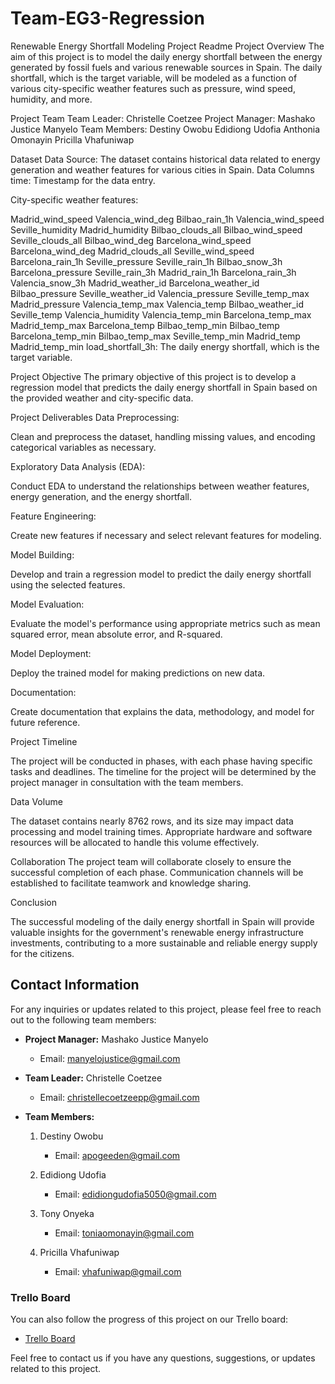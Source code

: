 # Team-EG3-Regression

Renewable Energy Shortfall Modeling Project Readme
Project Overview
The aim of this project is to model the daily energy shortfall between the energy generated by fossil fuels and various renewable sources in Spain. The daily shortfall, which is the target variable, will be modeled as a function of various city-specific weather features such as pressure, wind speed, humidity, and more.

Project Team
Team Leader: Christelle Coetzee
Project Manager: Mashako Justice Manyelo
Team Members:
Destiny Owobu
Edidiong Udofia
Anthonia Omonayin
Pricilla Vhafuniwap

Dataset
Data Source: The dataset contains historical data related to energy generation and weather features for various cities in Spain.
Data Columns
time: Timestamp for the data entry.

City-specific weather features:

Madrid_wind_speed
Valencia_wind_deg
Bilbao_rain_1h
Valencia_wind_speed
Seville_humidity
Madrid_humidity
Bilbao_clouds_all
Bilbao_wind_speed
Seville_clouds_all
Bilbao_wind_deg
Barcelona_wind_speed
Barcelona_wind_deg
Madrid_clouds_all
Seville_wind_speed
Barcelona_rain_1h
Seville_pressure
Seville_rain_1h
Bilbao_snow_3h
Barcelona_pressure
Seville_rain_3h
Madrid_rain_1h
Barcelona_rain_3h
Valencia_snow_3h
Madrid_weather_id
Barcelona_weather_id
Bilbao_pressure
Seville_weather_id
Valencia_pressure
Seville_temp_max
Madrid_pressure
Valencia_temp_max
Valencia_temp
Bilbao_weather_id
Seville_temp
Valencia_humidity
Valencia_temp_min
Barcelona_temp_max
Madrid_temp_max
Barcelona_temp
Bilbao_temp_min
Bilbao_temp
Barcelona_temp_min
Bilbao_temp_max
Seville_temp_min
Madrid_temp
Madrid_temp_min
load_shortfall_3h: The daily energy shortfall, which is the target variable.

Project Objective
The primary objective of this project is to develop a regression model that predicts the daily energy shortfall in Spain based on the provided weather and city-specific data.

Project Deliverables
Data Preprocessing:

Clean and preprocess the dataset, handling missing values, and encoding categorical variables as necessary.

Exploratory Data Analysis (EDA):

Conduct EDA to understand the relationships between weather features, energy generation, and the energy shortfall.

Feature Engineering:

Create new features if necessary and select relevant features for modeling.

Model Building:

Develop and train a regression model to predict the daily energy shortfall using the selected features.

Model Evaluation:

Evaluate the model's performance using appropriate metrics such as mean squared error, mean absolute error, and R-squared.

Model Deployment:

Deploy the trained model for making predictions on new data.

Documentation:

Create documentation that explains the data, methodology, and model for future reference.

Project Timeline

The project will be conducted in phases, with each phase having specific tasks and deadlines. The timeline for the project will be determined by the project manager in consultation with the team members.

Data Volume

The dataset contains nearly 8762 rows, and its size may impact data processing and model training times. Appropriate hardware and software resources will be allocated to handle this volume effectively.

Collaboration
The project team will collaborate closely to ensure the successful completion of each phase. Communication channels will be established to facilitate teamwork and knowledge sharing.

Conclusion

The successful modeling of the daily energy shortfall in Spain will provide valuable insights for the government's renewable energy infrastructure investments, contributing to a more sustainable and reliable energy supply for the citizens.


## Contact Information

For any inquiries or updates related to this project, please feel free to reach out to the following team members:

- **Project Manager:** Mashako Justice Manyelo
  - Email: [manyelojustice@gmail.com](mailto:manyelojustice@gmail.com)

- **Team Leader:** Christelle Coetzee
  - Email: [christellecoetzeepp@gmail.com](mailto:christellecoetzeepp@gmail.com)

- **Team Members:**
  1. Destiny Owobu
     - Email: [apogeeden@gmail.com](mailto:apogeeden@gmail.com)

  2. Edidiong Udofia
     - Email: [edidiongudofia5050@gmail.com](mailto:edidiongudofia5050@gmail.com)

  3. Tony Onyeka
     - Email: [toniaomonayin@gmail.com](mailto:toniaomonayin@gmail.com)

  4. Pricilla Vhafuniwap
     - Email: [vhafuniwap@gmail.com](mailto:vhafuniwap@gmail.com)

### Trello Board
You can also follow the progress of this project on our Trello board:
- [Trello Board](https://trello.com/invite/b/obu1pWbR/ATTI28571aed72d8beface33cefbef752fb32623C995/regressionsprint2307acdsteameg3)

Feel free to contact us if you have any questions, suggestions, or updates related to this project.



